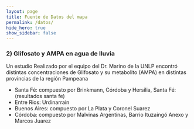 ```yaml
---
layout: page
title: Fuente de Datos del mapa
permalink: /datos/
hide_hero: true
show_sidebar: false
---
```


### 2) Glifosato y AMPA en agua de lluvia
Un estudio Realizado por el equipo del Dr. Marino de la UNLP encontró distintas concentraciones de Glifosato y su metabolito (AMPA) en distintas provincias de la región Pampeana
- Santa Fé: compuesto por Brinkmann, Córdoba y Hersilia, Santa Fé: (resultados santa fe)
- Entre Rios: Urdinarrain
- Buenos Aires: compuesto por La Plata y Coronel Suarez
- Córdoba: compuesto por Malvinas Argentinas, Barrio Ituzaingó Anexo y Marcos Juarez
